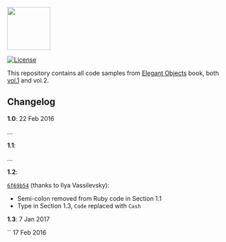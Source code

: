 <img src="https://rawgithub.com/yegor256/elegantobjects/master/cactus.svg" height="100px"/>

[![License](https://img.shields.io/badge/license-MIT-green.svg)](https://github.com/yegor256/takes/blob/master/LICENSE.txt)

This repository contains all code samples from
[Elegant Objects](http://www.yegor256.com/elegant-objects.html) book,
both
[vol.1](http://goo.gl/W2WVMk) and
vol.2.

## Changelog

**1.0**: 22 Feb 2016

...

**1.1**:

...

**1.2**:

[`6f69b54`](https://github.com/zerocracy/books@6f69b545fac8db24dc8e7cc0e6a330ee95f454e8) (thanks to Ilya Vassilevsky):

  * Semi-colon removed from Ruby code in Section 1.1
  * Type in Section 1.3, `Code` replaced with `Cash`

**1.3**: 7 Jan 2017

``
17 Feb 2016

